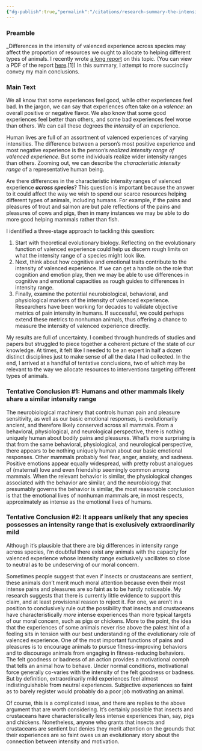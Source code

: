 ```yaml
---
{"dg-publish":true,"permalink":"/citations/research-summary-the-intensity-of-valenced-experience-across-species-rethink-priorities/","tags":["#sentience"],"created":"2025-10-23T14:18:20.202+01:00","updated":"2025-10-23T14:18:20.243+01:00"}
---
```


### Preamble
_Differences in the intensity of valenced experience across species may affect the proportion of resources we ought to allocate to helping different types of animals. I recently wrote [a long report](https://forum.effectivealtruism.org/posts/H7KMqMtqNifGYMDft/differences-in-the-intensity-of-valenced-experience-across) on this topic. (You can view a PDF of the report [here](https://static1.squarespace.com/static/5c64375df4e5314e7985012c/t/5fa9c00b3c84443d2d85f2ec/1604960269791/Schukraft+-+Differences+in+the+Intensity+of+Valenced+Experience+across+Species.pdf).[1]) In this summary, I attempt to more succinctly convey my main conclusions.

### Main Text
We all know that some experiences feel good, while other experiences feel bad. In the jargon, we can say that experiences often take on a _valence_: an overall positive or negative flavor. We also know that some good experiences feel better than others, and some bad experiences feel worse than others. We can call these degrees the _intensity_ of an experience.

Human lives are full of an assortment of valenced experiences of varying intensities. The difference between a person’s most positive experience and most negative experience is the person’s _realized intensity range of valenced experience_. But some individuals realize wider intensity ranges than others. Zooming out, we can describe the _characteristic intensity range_ of a representative human being.

Are there differences in the characteristic intensity ranges of valenced experience **_across species_**? This question is important because the answer to it could affect the way we wish to spend our scarce resources helping different types of animals, including humans. For example, if the pains and pleasures of trout and salmon are but pale reflections of the pains and pleasures of cows and pigs, then in many instances we may be able to do more good helping mammals rather than fish.

I identified a three-stage approach to tackling this question:

1.  Start with theoretical evolutionary biology. Reflecting on the evolutionary function of valenced experience could help us discern rough limits on what the intensity range of a species might look like.
2.  Next, think about how cognitive and emotional traits contribute to the intensity of valenced experience. If we can get a handle on the role that cognition and emotion play, then we may be able to use differences in cognitive and emotional capacities as rough guides to differences in intensity range.
3.  Finally, examine the potential neurobiological, behavioral, and physiological markers of the intensity of valenced experience. Researchers have been working for decades to validate objective metrics of pain intensity in humans. If successful, we could perhaps extend these metrics to nonhuman animals, thus offering a chance to measure the intensity of valenced experience directly.

My results are full of uncertainty. I combed through hundreds of studies and papers but struggled to piece together a coherent picture of the state of our knowledge. At times, it felt like I needed to be an expert in half a dozen distinct disciplines just to make sense of all the data I had collected. In the end, I arrived at a handful of tentative conclusions, two of which may be relevant to the way we allocate resources to interventions targeting different types of animals.

### Tentative Conclusion #1: Humans and other mammals likely share a similar intensity range
The neurobiological machinery that controls human pain and pleasure sensitivity, as well as our basic emotional responses, is evolutionarily ancient, and therefore likely conserved across all mammals. From a behavioral, physiological, and neurological perspective, there is nothing uniquely human about bodily pains and pleasures. What’s more surprising is that from the same behavioral, physiological, and neurological perspective, there appears to be nothing uniquely human about our basic emotional responses. Other mammals probably feel fear, anger, anxiety, and sadness. Positive emotions appear equally widespread, with pretty robust analogues of (maternal) love and even friendship seemingly common among mammals. When the relevant behavior is similar, the physiological changes associated with the behavior are similar, and the neurobiology that presumably governs the behavior is similar, the most reasonable conclusion is that the emotional lives of nonhuman mammals are, in most respects, approximately as intense as the emotional lives of humans.

### Tentative Conclusion #2: It appears unlikely that any species possesses an intensity range that is exclusively extraordinarily mild
Although it’s plausible that there are big differences in intensity range across species, I’m doubtful there exist any animals with the capacity for valenced experience whose intensity range exclusively vacillates so close to neutral as to be undeserving of our moral concern.

Sometimes people suggest that even if insects or crustaceans are sentient, these animals don’t merit much moral attention because even their most intense pains and pleasures are so faint as to be hardly noticeable. My research suggests that there is currently little evidence to support this claim, and at least provisional reason to reject it. For one, we aren’t in a position to conclusively rule out the possibility that insects and crustaceans have characteristically _more_ intense experiences than more typical targets of our moral concern, such as pigs or chickens. More to the point, the idea that the experiences of some animals never rise above the palest hint of a feeling sits in tension with our best understanding of the evolutionary role of valenced experience. One of the most important functions of pains and pleasures is to encourage animals to pursue fitness-improving behaviors and to discourage animals from engaging in fitness-reducing behaviors. The felt goodness or badness of an action provides a motivational _oomph_ that tells an animal how to behave. Under normal conditions, motivational force generally co-varies with the intensity of the felt goodness or badness. But by definition, extraordinarily mild experiences feel almost indistinguishable from neutral experiences. Subjective experiences so faint as to barely register would probably do a poor job motivating an animal.

Of course, this is a complicated issue, and there are replies to the above argument that are worth considering. It’s certainly possible that insects and crustaceans have characteristically less intense experiences than, say, pigs and chickens. Nonetheless, anyone who grants that insects and crustaceans are sentient but denies they merit attention on the grounds that their experiences are so faint owes us an evolutionary story about the connection between intensity and motivation.